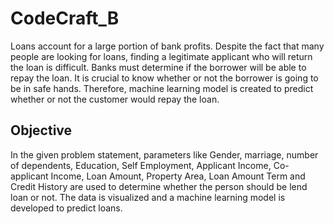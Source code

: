 # CodeCraft_B
Loans account for a large portion of bank profits. Despite the fact that many people are looking for loans, finding a legitimate applicant who will return the loan is difficult. Banks must determine if the borrower will be able to repay the loan. It is crucial to know whether or not the borrower is going to be in safe hands. Therefore, machine learning model is created to predict whether or not the customer would repay the loan.

## Objective
In the given problem statement, parameters like Gender, marriage, number of dependents, Education, Self  Employment, Applicant Income, Co-applicant Income, Loan Amount, Property Area, Loan Amount Term and Credit History are used to determine whether the person should be lend loan or not. The data is visualized and a machine learning model is developed to predict loans.

